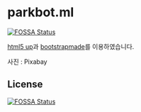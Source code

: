 # parkbot.ml
[![FOSSA Status](https://app.fossa.com/api/projects/git%2Bgithub.com%2FYoruroong%2Fparkbotweb.svg?type=shield)](https://app.fossa.com/projects/git%2Bgithub.com%2FYoruroong%2Fparkbotweb?ref=badge_shield)

[html5 up](https://html5up.net/)과 [bootstrapmade](https://bootstrapmade.com/)를 이용하였습니다.

사진 : Pixabay


## License
[![FOSSA Status](https://app.fossa.com/api/projects/git%2Bgithub.com%2FYoruroong%2Fparkbotweb.svg?type=large)](https://app.fossa.com/projects/git%2Bgithub.com%2FYoruroong%2Fparkbotweb?ref=badge_large)